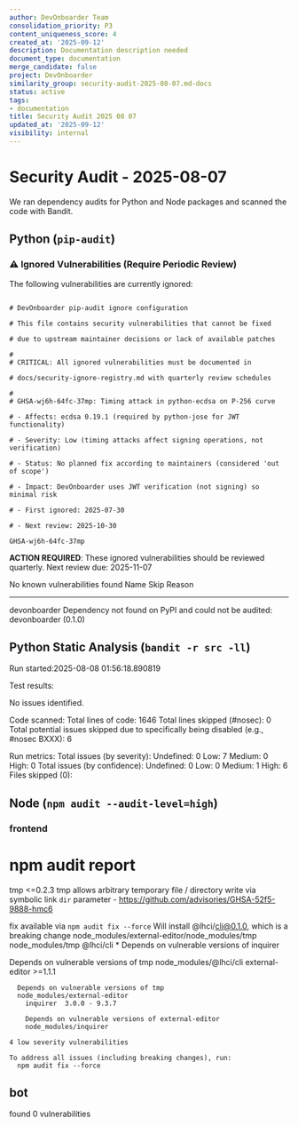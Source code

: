 ```yaml
---
author: DevOnboarder Team
consolidation_priority: P3
content_uniqueness_score: 4
created_at: '2025-09-12'
description: Documentation description needed
document_type: documentation
merge_candidate: false
project: DevOnboarder
similarity_group: security-audit-2025-08-07.md-docs
status: active
tags:
- documentation
title: Security Audit 2025 08 07
updated_at: '2025-09-12'
visibility: internal
---
```


# Security Audit - 2025-08-07

We ran dependency audits for Python and Node packages and scanned the code with Bandit.

## Python (`pip-audit`)

### ⚠️ Ignored Vulnerabilities (Require Periodic Review)

The following vulnerabilities are currently ignored:

```text

# DevOnboarder pip-audit ignore configuration

# This file contains security vulnerabilities that cannot be fixed

# due to upstream maintainer decisions or lack of available patches

#
# CRITICAL: All ignored vulnerabilities must be documented in

# docs/security-ignore-registry.md with quarterly review schedules

#
# GHSA-wj6h-64fc-37mp: Timing attack in python-ecdsa on P-256 curve

# - Affects: ecdsa 0.19.1 (required by python-jose for JWT functionality)

# - Severity: Low (timing attacks affect signing operations, not verification)

# - Status: No planned fix according to maintainers (considered 'out of scope')

# - Impact: DevOnboarder uses JWT verification (not signing) so minimal risk

# - First ignored: 2025-07-30

# - Next review: 2025-10-30

GHSA-wj6h-64fc-37mp

```

**ACTION REQUIRED**: These ignored vulnerabilities should be reviewed quarterly.
Next review due: 2025-11-07

No known vulnerabilities found
Name         Skip Reason
------------ ---------------------------------------------------------------------------

devonboarder Dependency not found on PyPI and could not be audited: devonboarder (0.1.0)

## Python Static Analysis (`bandit -r src -ll`)

Run started:2025-08-08 01:56:18.890819

Test results:

   No issues identified.

Code scanned:
   Total lines of code: 1646
   Total lines skipped (#nosec): 0
   Total potential issues skipped due to specifically being disabled (e.g., #nosec BXXX): 6

Run metrics:
   Total issues (by severity):
      Undefined: 0
      Low: 7
      Medium: 0
      High: 0
   Total issues (by confidence):
      Undefined: 0
      Low: 0
      Medium: 1
      High: 6
Files skipped (0):

## Node (`npm audit --audit-level=high`)

### frontend

# npm audit report

tmp  <=0.2.3
tmp allows arbitrary temporary file / directory write via symbolic link `dir` parameter - <https://github.com/advisories/GHSA-52f5-9888-hmc6>

fix available via `npm audit fix --force`
Will install @lhci/cli@0.1.0, which is a breaking change
node_modules/external-editor/node_modules/tmp
node_modules/tmp
  @lhci/cli  *
  Depends on vulnerable versions of inquirer

  Depends on vulnerable versions of tmp
  node_modules/@lhci/cli
  external-editor  >=1.1.1

```console
  Depends on vulnerable versions of tmp
  node_modules/external-editor
    inquirer  3.0.0 - 9.3.7

    Depends on vulnerable versions of external-editor
    node_modules/inquirer

4 low severity vulnerabilities

To address all issues (including breaking changes), run:
  npm audit fix --force
```

## bot

found 0 vulnerabilities
